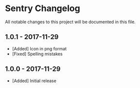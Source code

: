 # Sentry Changelog

All notable changes to this project will be documented in this file.

## 1.0.1 - 2017-11-29

- [Added] Icon in png format
- [Fixed] Spelling mistakes

## 1.0.0 - 2017-11-29

- [Added] Initial release
